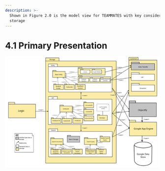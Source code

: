 ```yaml
---
description: >-
  Shown in Figure 2.0 is the model view for TEAMMATES with key consideration on
  storage
---
```


# 4.1  Primary Presentation

![FIGURE 2.0: MODEL VIEW](../.gitbook/assets/image%20%282%29.png)

